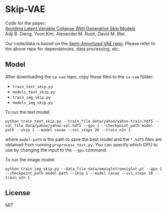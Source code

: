 # Skip-VAE
Code for the paper:  
[Avoiding Latent Variable Collapse With Generative Skip Models](https://arxiv.org/pdf/1807.04863.pdf)  
Adji B. Dieng, Yoon Kim, Alexander M. Rush, David M. Blei.

Our code/data is based on the [Semi-Amortized VAE repo](https://github.com/harvardnlp/sa-vae).
Please refer to the above repo for dependencies, data processing, etc.

## Model
After downloading the `sa-vae` repo, copy these files to the `sa-vae` folder:  
- `train_text_skip.py`
- `models_text_skip.py`
- `train_img_skip.py`
- `models_img_skip.py`

To run the text model:
```
python train_text_skip.py --train_file data/yahoo/yahoo-train.hdf5 --val_file data/yahoo/yahoo-val.hdf5 --gpu 1 --checkpoint_path model-path --skip 1 --model savae --svi_steps 20 --train_n2n 1
```
where `model-path` is the path to save the best model and the `*.hdf5` files are obtained from running `preprocess_text.py`. You can specify which GPU to use by changing the input to the `--gpu` command.

To run the image model:
```
python train_img_skip.py --data_file data/omniglot/omniglot.pt --gpu 1 --checkpoint_path model-path --skip 1 --model savae --svi_steps 20 --train_n2n 1
```
## License
MIT